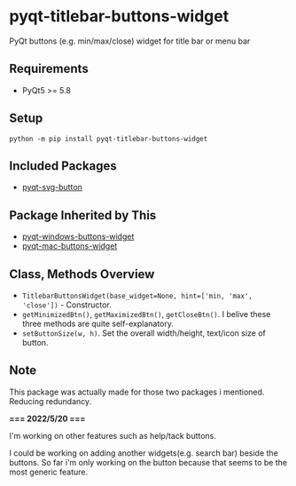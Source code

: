 # pyqt-titlebar-buttons-widget
PyQt buttons (e.g. min/max/close) widget for title bar or menu bar 

## Requirements
* PyQt5 >= 5.8

## Setup
`python -m pip install pyqt-titlebar-buttons-widget`

## Included Packages
* <a href="https://github.com/yjg30737/pyqt-svg-button.git">pyqt-svg-button</a>

## Package Inherited by This
* <a href="https://github.com/yjg30737/pyqt-windows-buttons-widget.git">pyqt-windows-buttons-widget</a>
* <a href="https://github.com/yjg30737/pyqt-mac-buttons-widget.git">pyqt-mac-buttons-widget</a>

## Class, Methods Overview
* `TitlebarButtonsWidget(base_widget=None, hint=['min, 'max', 'close'])` - Constructor.
* `getMinimizedBtn()`, `getMaximizedBtn()`, `getCloseBtn()`. I belive these three methods are quite self-explanatory.
* `setButtonSize(w, h)`. Set the overall width/height, text/icon size of button.

## Note
This package was actually made for those two packages i mentioned. Reducing redundancy.

<b>=== 2022/5/20 ===</b>

I'm working on other features such as help/tack buttons.

I could be working on adding another widgets(e.g. search bar) beside the buttons. So far i'm only working on the button because that seems to be the most generic feature.
